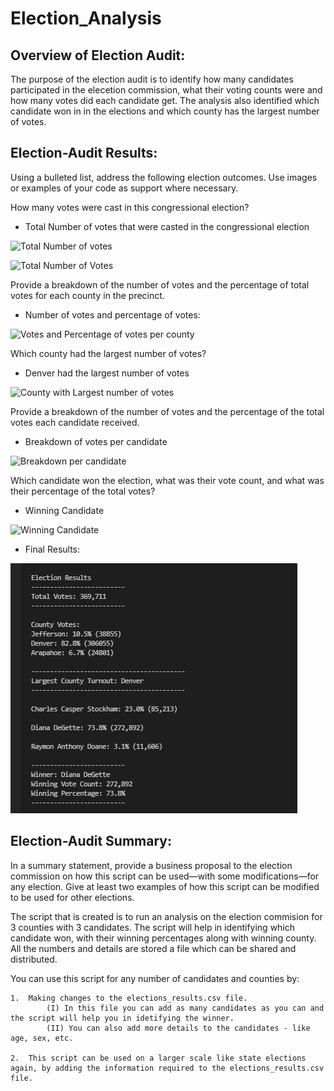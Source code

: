 # Election_Analysis

## Overview of Election Audit: 

The purpose of the election audit is to identify how many candidates participated in the elecetion commission, what their voting counts were and how many votes did each candidate get.  The analysis also identified which candidate won in in the elections and which county has the largest number of votes.

## Election-Audit Results: 

Using a bulleted list, address the following election outcomes. Use images or examples of your code as support where necessary.

How many votes were cast in this congressional election?

* Total Number of votes that were casted in the congressional election

![Total Number of votes](Total_Number_of_votes.png)

![Total Number of Votes](Total_Number_of_votes.png)

Provide a breakdown of the number of votes and the percentage of total votes for each county in the precinct.

* Number of votes and percentage of votes:

![Votes and Percentage of votes per county](County_Votes.png)

Which county had the largest number of votes?

* Denver had the largest number of votes

![County with Largest number of votes](County_with_Largest_number_of_votes.png)

Provide a breakdown of the number of votes and the percentage of the total votes each candidate received.

* Breakdown of votes per candidate 

![Breakdown per candidate](Breakdown_per_candidate.png)

Which candidate won the election, what was their vote count, and what was their percentage of the total votes?

* Winning Candidate

![Winning Candidate](Winning_candidate.png)

* Final Results:

![Results](Results.png)


## Election-Audit Summary: 

In a summary statement, provide a business proposal to the election commission on how this script can be used—with some modifications—for any election. Give at least two examples of how this script can be modified to be used for other elections.

The script that is created is to run an analysis on the election commision for 3 counties with 3 candidates.  The script will help in identifying which candidate won, with their winning percentages along with winning county.  All the numbers and details are stored a file which can be shared and distributed.

You can use this script for any number of candidates and counties by:

    1.  Making changes to the elections_results.csv file.  
            (I) In this file you can add as many candidates as you can and the script will help you in idetifying the winner.
            (II) You can also add more details to the candidates - like age, sex, etc.

    2.  This script can be used on a larger scale like state elections again, by adding the information required to the elections_results.csv file.
